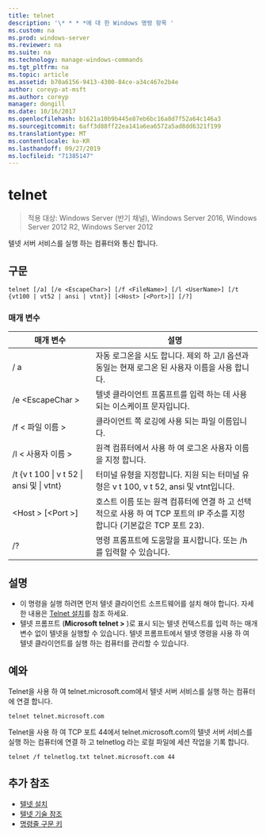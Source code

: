 ```yaml
---
title: telnet
description: '\* * * *에 대 한 Windows 명령 항목 '
ms.custom: na
ms.prod: windows-server
ms.reviewer: na
ms.suite: na
ms.technology: manage-windows-commands
ms.tgt_pltfrm: na
ms.topic: article
ms.assetid: b70a6156-9413-4300-84ce-a34c467e2b4e
author: coreyp-at-msft
ms.author: coreyp
manager: dongill
ms.date: 10/16/2017
ms.openlocfilehash: b1621a10b9b445e87eb6bc16a8d7f52a64c146a3
ms.sourcegitcommit: 6aff3d88ff22ea141a6ea6572a5ad8dd6321f199
ms.translationtype: MT
ms.contentlocale: ko-KR
ms.lasthandoff: 09/27/2019
ms.locfileid: "71385147"
---
```

# <a name="telnet"></a>telnet

>적용 대상: Windows Server (반기 채널), Windows Server 2016, Windows Server 2012 R2, Windows Server 2012

텔넷 서버 서비스를 실행 하는 컴퓨터와 통신 합니다. 
## <a name="syntax"></a>구문
```
telnet [/a] [/e <EscapeChar>] [/f <FileName>] [/l <UserName>] [/t {vt100 | vt52 | ansi | vtnt}] [<Host> [<Port>]] [/?]
```
### <a name="parameters"></a>매개 변수
|매개 변수|설명|
|-------|--------|
|/ a|자동 로그온을 시도 합니다. 제외 하 고/l 옵션과 동일는 현재 로그온 된 사용자 이름을 사용 합니다.|
|/e \<EscapeChar >|텔넷 클라이언트 프롬프트를 입력 하는 데 사용 되는 이스케이프 문자입니다.|
|/f \< 파일 이름 >|클라이언트 쪽 로깅에 사용 되는 파일 이름입니다.|
|/l \< 사용자 이름 >|원격 컴퓨터에서 사용 하 여 로그온 사용자 이름을 지정 합니다.|
|/t {v t 100 &#124; v t 52 &#124; ansi 및 &#124; vtnt}|터미널 유형을 지정합니다. 지원 되는 터미널 유형은 v t 100, v t 52, ansi 및 vtnt입니다.|
|\<Host > [\<Port >]|호스트 이름 또는 원격 컴퓨터에 연결 하 고 선택적으로 사용 하 여 TCP 포트의 IP 주소를 지정 합니다 (기본값은 TCP 포트 23).|
|/?|명령 프롬프트에 도움말을 표시합니다. 또는 /h를 입력할 수 있습니다.|

## <a name="remarks"></a>설명
-   이 명령을 실행 하려면 먼저 텔넷 클라이언트 소프트웨어를 설치 해야 합니다. 자세한 내용은 [Telnet 설치](https://technet.microsoft.com/library/cc754293(v=ws.10).aspx)를 참조 하세요.
-   텔넷 프롬프트 (**Microsoft telnet >** )로 표시 되는 텔넷 컨텍스트를 입력 하는 매개 변수 없이 텔넷을 실행할 수 있습니다. 텔넷 프롬프트에서 텔넷 명령을 사용 하 여 텔넷 클라이언트를 실행 하는 컴퓨터를 관리할 수 있습니다.

## <a name="BKMK_Examples"></a>예와
Telnet을 사용 하 여 telnet.microsoft.com에서 텔넷 서버 서비스를 실행 하는 컴퓨터에 연결 합니다.
```
telnet telnet.microsoft.com
```
Telnet을 사용 하 여 TCP 포트 44에서 telnet.microsoft.com의 텔넷 서버 서비스를 실행 하는 컴퓨터에 연결 하 고 telnetlog 라는 로컬 파일에 세션 작업을 기록 합니다.
```
telnet /f telnetlog.txt telnet.microsoft.com 44
```

## <a name="additional-references"></a>추가 참조
-   [텔넷 설치](https://technet.microsoft.com/library/cc754293(v=ws.10).aspx)
-   [텔넷 기술 참조](https://technet.microsoft.com/library/cc754987(v=ws.10).aspx)
-   [명령줄 구문 키](command-line-syntax-key.md)
